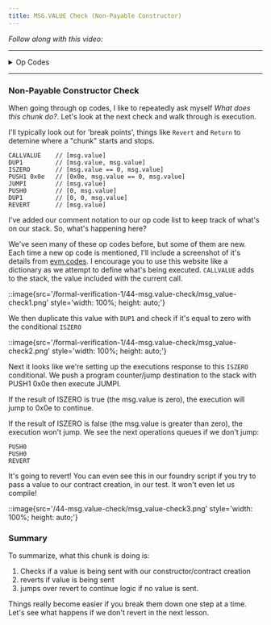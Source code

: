 ```yaml
---
title: MSG.VALUE Check (Non-Payable Constructor)
---
```


_Follow along with this video:_

---

<details>
<Summary> Op Codes </summary>

    bytecode - 0x6080604052348015600e575f80fd5b5060a58061001b5f395ff3fe6080604052348015600e575f80fd5b50600436106030575f3560e01c8063cdfead2e146034578063e026c017146045575b5f80fd5b6043603f3660046059565b5f55565b005b5f5460405190815260200160405180910390f35b5f602082840312156068575f80fd5b503591905056fea2646970667358fe1220fe01fe6c40d0ed98f16c7769ffde7109d5fe9f9dfefe31769a77032ceb92497a64736f6c63430008140033

```js
    PUSH1 0x80 ✅
    PUSH1 0x40 ✅
    MSTORE ✅

    CALLVALUE     //<---- We are here!
    DUP1
    ISZERO
    PUSH1 0x0e
    JUMPI
    PUSH0
    DUP1
    REVERT
    JUMPDEST
    POP
    PUSH1 0xa5
    DUP1
    PUSH2 0x001b
    PUSH0
    CODECOPY
    PUSH0
    RETURN
    INVALID
    PUSH1 0x80
    PUSH1 0x40
    MSTORE
    CALLVALUE
    DUP1
    ISZERO
    PUSH1 0x0e
    JUMPI
    PUSH0
    DUP1
    REVERT
    JUMPDEST
    POP
    PUSH1 0x04
    CALLDATASIZE
    LT
    PUSH1 0x30
    JUMPI
    PUSH0
    CALLDATALOAD
    PUSH1 0xe0
    SHR
    DUP1
    PUSH4 0xcdfead2e
    EQ
    PUSH1 0x34
    JUMPI
    DUP1
    PUSH4 0xe026c017
    EQ
    PUSH1 0x45
    JUMPI
    JUMPDEST
    PUSH0
    DUP1
    REVERT
    JUMPDEST
    PUSH1 0x43
    PUSH1 0x3f
    CALLDATASIZE
    PUSH1 0x04
    PUSH1 0x59
    JUMP
    JUMPDEST
    PUSH0
    SSTORE
    JUMP
    JUMPDEST
    STOP
    JUMPDEST
    PUSH0
    SLOAD
    PUSH1 0x40
    MLOAD
    SWAP1
    DUP2
    MSTORE
    PUSH1 0x20
    ADD
    PUSH1 0x40
    MLOAD
    DUP1
    SWAP2
    SUB
    SWAP1
    RETURN
    JUMPDEST
    PUSH0
    PUSH1 0x20
    DUP3
    DUP5
    SUB
    SLT
    ISZERO
    PUSH1 0x68
    JUMPI
    PUSH0
    DUP1
    REVERT
    JUMPDEST
    POP
    CALLDATALOAD
    SWAP2
    SWAP1
    POP
    JUMP
    INVALID
    LOG2
    PUSH5 0x6970667358
    INVALID
    SLT
    KECCAK256
    INVALID
    ADD
    INVALID
    PUSH13 0x40d0ed98f16c7769ffde7109d5
    INVALID
    SWAP16
    SWAP14
    INVALID
    INVALID
    BALANCE
    PUSH23 0x9a77032ceb92497a64736f6c63430008140033
```

</details>

---

### Non-Payable Constructor Check

When going through op codes, I like to repeatedly ask myself _What does this chunk do?_. Let's look at the next check and walk through is execution.

I'll typically look out for 'break points', things like `Revert` and `Return` to detemine where a "chunk" starts and stops.

```
CALLVALUE    // [msg.value]
DUP1         // [msg.value, msg.value]
ISZERO       // [msg.value == 0, msg.value]
PUSH1 0x0e   // [0x0e, msg.value == 0, msg.value]
JUMPI        // [msg.value]
PUSH0        // [0, msg.value]
DUP1         // [0, 0, msg.value]
REVERT       // [msg.value]
```

I've added our comment notation to our op code list to keep track of what's on our stack. So, what's happening here?

We've seen many of these op codes before, but some of them are new. Each time a new op code is mentioned, I'll include a screenshot of it's details from [evm.codes](https://www.evm.codes/#34?fork=cancun). I encourage you to use this website like a dictionary as we attempt to define what's being executed. `CALLVALUE` adds to the stack, the value included with the current call.

::image{src='/formal-verification-1/44-msg.value-check/msg_value-check1.png' style='width: 100%; height: auto;'}

We then duplicate this value with `DUP1` and check if it's equal to zero with the conditional `ISZERO`

::image{src='/formal-verification-1/44-msg.value-check/msg_value-check2.png' style='width: 100%; height: auto;'}

Next it looks like we're setting up the executions response to this `ISZERO` conditional. We push a program counter/jump destination to the stack with PUSH1 0x0e then execute JUMPI.

If the result of ISZERO is true (the msg.value is zero), the execution will jump to 0x0e to continue.

If the result of ISZERO is false (the msg.value is greater than zero), the execution won't jump. We see the next operations queues if we don't jump:

```
PUSH0
PUSH0
REVERT
```

It's going to revert! You can even see this in our foundry script if you try to pass a value to our contract creation, in our test. It won't even let us compile!

::image{src='/44-msg.value-check/msg_value-check3.png' style='width: 100%; height: auto;'}

### Summary

To summarize, what this chunk is doing is:

1. Checks if a value is being sent with our constructor/contract creation
2. reverts if value is being sent
3. jumps over revert to continue logic if no value is sent.

Things really become easier if you break them down one step at a time. Let's see what happens if we don't revert in the next lesson.
